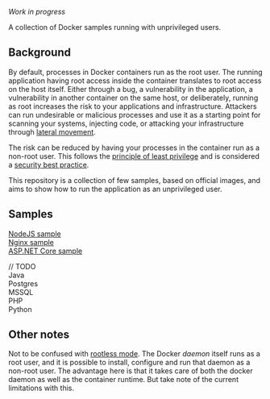 _Work in progress_

A collection of Docker samples running with unprivileged users.  

## Background

By default, processes in Docker containers run as the root user.  The running application having root access inside the container translates to root access on the host itself.  Either through a bug, a vulnerability in the application, a vulnerability in another container on the same host, or deliberately, running as root increases the risk to your applications and infrastructure.  Attackers can run undesirable or malicious processes and use it as a starting point for scanning your systems, injecting code, or attacking your infrastructure through [lateral movement](https://www.crowdstrike.com/cybersecurity-101/lateral-movement/).  

The risk can be reduced by having your processes in the container run as a non-root user.  This follows the [principle of least privilege](https://en.wikipedia.org/wiki/Principle_of_least_privilege) and is considered a [security best practice](https://snyk.io/blog/10-docker-image-security-best-practices/).      

This repository is a collection of few samples, based on official images, and aims to show how to run the application as an unprivileged user.  

## Samples  

[NodeJS sample](samples/nodejs/)  
[Nginx sample](samples/nginx/)  
[ASP.NET Core sample](samples/dotnet/)  

// TODO  
Java  
Postgres  
MSSQL  
PHP  
Python  


## Other notes

Not to be confused with [rootless mode](https://docs.docker.com/engine/security/rootless/).  The Docker _daemon_ itself runs as a root user, and it is possible to install, configure and run that daemon as a non-root user.  The advantage here is that it takes care of both the docker daemon as well as the container runtime.  But take note of the current limitations with this.  

